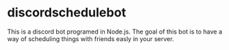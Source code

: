 # discordschedulebot

This is a discord bot programed in Node.js. The goal of this bot is to have a way of scheduling things with friends easly in your server.

